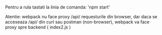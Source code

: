 Pentru a rula tastati la linia de comanda: 'npm start'


Atentie: webpack nu face proxy /api/ requesturile din browser, dar daca se acceseaza /api/ din curl sau postman (non-browser), webpack va face proxy spre backend ( index2.js )
